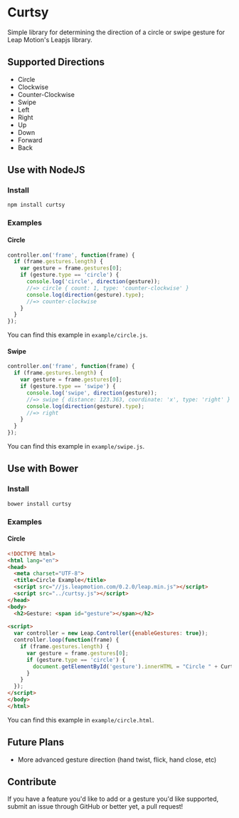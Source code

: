 # Curtsy

Simple library for determining the direction of a circle or swipe gesture for Leap Motion's Leapjs library.

## Supported Directions

* Circle
 * Clockwise
 * Counter-Clockwise
* Swipe
 * Left
 * Right
 * Up
 * Down
 * Forward
 * Back


## Use with NodeJS

### Install

`npm install curtsy`

### Examples

#### Circle

```js
controller.on('frame', function(frame) {
  if (frame.gestures.length) {
    var gesture = frame.gestures[0];
    if (gesture.type == 'circle') {
      console.log('circle', direction(gesture));
      //=> circle { count: 1, type: 'counter-clockwise' }
      console.log(direction(gesture).type);
      //=> counter-clockwise
    }
  }
});
```

You can find this example in `example/circle.js`.

#### Swipe

```js
controller.on('frame', function(frame) {
  if (frame.gestures.length) {
    var gesture = frame.gestures[0];
    if (gesture.type == 'swipe') {
      console.log('swipe', direction(gesture));
      //=> swipe { distance: 123.363, coordinate: 'x', type: 'right' }
      console.log(direction(gesture).type);
      //=> right
    }
  }
});
```

You can find this example in `example/swipe.js`.

## Use with Bower

### Install 

```
bower install curtsy
```

### Examples

#### Circle

```html
<!DOCTYPE html>
<html lang="en">
<head>
  <meta charset="UTF-8">
  <title>Circle Example</title>
  <script src="//js.leapmotion.com/0.2.0/leap.min.js"></script>
  <script src="../curtsy.js"></script>
</head>
<body>
  <h2>Gesture: <span id="gesture"></span></h2>
  
<script> 
  var controller = new Leap.Controller({enableGestures: true});
  controller.loop(function(frame) {
    if (frame.gestures.length) {
      var gesture = frame.gestures[0];
      if (gesture.type == 'circle') {
        document.getElementById('gesture').innerHTML = "Circle " + Curtsy.direction(gesture).type;
      }
    }
  });
</script>
</body>
</html>
```

You can find this example in `example/circle.html`.

## Future Plans

* More advanced gesture direction (hand twist, flick, hand close, etc)

## Contribute

If you have a feature you'd like to add or a gesture you'd like supported, submit an issue through GitHub or better yet, a pull request!
